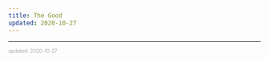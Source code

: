 ```yaml
---
title: The Good
updated: 2020-10-27
---
```


---

<sup><sub><font color="#a6a6a6">updated: 2020-10-27</font></sub></sup>
